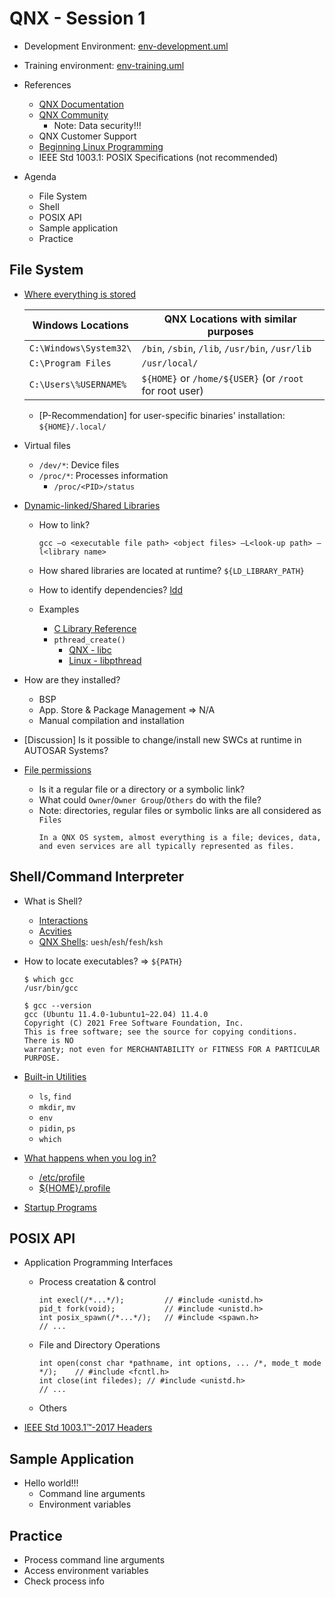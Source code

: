 # QNX - Session 1
* Development Environment: [env-development.uml](./illustrations/env-development.uml)
* Training environment:  [env-training.uml](./illustrations/env-training.uml)
* References
  * [QNX Documentation](https://www.qnx.com/developers/docs/8.0/#com.qnx.doc.qnxsdp.nav/topic/bookset.html)
  * [QNX Community](https://www.qnx.com/developers/community.html)
    * Note: Data security!!!
  * QNX Customer Support
  * [Beginning Linux Programming](https://www.oreilly.com/library/view/beginning-linux-programming/9780470147627/9781118058619f07.xhtml)
  * IEEE Std 1003.1: POSIX Specifications (not recommended)

* Agenda
  * File System
  * Shell
  * POSIX API
  * Sample application
  * Practice

## File System
* [Where everything is stored](https://www.qnx.com/developers/docs/8.0/com.qnx.doc.neutrino.user_guide/topic/files_FILELOCATIONS.html)

  | Windows Locations | QNX Locations with similar purposes |
  |---|---|
  | `C:\Windows\System32\` | `/bin`, `/sbin`, `/lib`, `/usr/bin`, `/usr/lib` |
  | `C:\Program Files` | `/usr/local/` |
  | `C:\Users\%USERNAME%` | `${HOME}` or `/home/${USER}` (or `/root` for root user) |

  * [P-Recommendation] for user-specific binaries' installation: `${HOME}/.local/`

* Virtual files
  * `/dev/*`: Device files
  * `/proc/*`: Processes information
    * `/proc/<PID>/status`

* [Dynamic-linked/Shared Libraries](https://www.qnx.com/developers/docs/8.0/com.qnx.doc.neutrino.sys_arch/topic/dll.html)
  * How to link?
    ```
    gcc –o <executable file path> <object files> –L<look-up path> –l<library name>
    ```

  * How shared libraries are located at runtime? `${LD_LIBRARY_PATH}`
  * How to identify dependencies? [ldd](https://www.qnx.com/developers/docs/8.0/com.qnx.doc.neutrino.utilities/topic/l/ldd.html)
  * Examples
    * [C Library Reference](https://www.qnx.com/developers/docs/8.0/com.qnx.doc.neutrino.lib_ref/topic/full_safety_a.html)
    * `pthread_create()`
      * [QNX - libc](https://www.qnx.com/developers/docs/8.0/com.qnx.doc.neutrino.lib_ref/topic/p/pthread_create.html)
      * [Linux - libpthread](https://man7.org/linux/man-pages/man3/pthread_create.3.html)


* How are they installed?
  * BSP
  * App. Store & Package Management => N/A
  * Manual compilation and installation

* [Discussion] Is it possible to change/install new SWCs at runtime in AUTOSAR Systems?

* [File permissions](https://www.qnx.com/developers/docs/8.0/com.qnx.doc.neutrino.user_guide/topic/files_PERMISSIONS.html)
  * Is it a regular file or a directory or a symbolic link?
  * What could `Owner`/`Owner Group`/`Others` do with the file?
  * Note: directories, regular files or symbolic links are all considered as `Files`
    ```
    In a QNX OS system, almost everything is a file; devices, data, and even services are all typically represented as files.
    ```

## Shell/Command Interpreter
* What is Shell?
  * [Interactions](./illustrations/shell-interactions.uml)
  * [Acvities](./illustrations/shell-activities.uml)
  * [QNX Shells](https://www.qnx.com/developers/docs/8.0/com.qnx.doc.neutrino.user_guide/topic/cmdline_Shell.html): `uesh`/`esh`/`fesh`/`ksh`

* How to locate executables? => `${PATH}`
    ```
    $ which gcc
    /usr/bin/gcc

    $ gcc --version
    gcc (Ubuntu 11.4.0-1ubuntu1~22.04) 11.4.0
    Copyright (C) 2021 Free Software Foundation, Inc.
    This is free software; see the source for copying conditions.  There is NO
    warranty; not even for MERCHANTABILITY or FITNESS FOR A PARTICULAR PURPOSE.
    ```

* [Built-in Utilities](https://www.qnx.com/developers/docs/8.0/com.qnx.doc.neutrino.utilities/topic/about.html)
  * `ls`, `find`
  * `mkdir`, `mv`
  * `env`
  * `pidin`, `ps`
  * `which`

* [What happens when you log in?](https://www.qnx.com/developers/docs/8.0/com.qnx.doc.neutrino.user_guide/topic/environment_LoggingIn.html)
  * [/etc/profile](https://www.qnx.com/developers/docs/8.0/com.qnx.doc.neutrino.user_guide/topic/environment_etc_profile.html)
  * [${HOME}/.profile](https://www.qnx.com/developers/docs/8.0/com.qnx.doc.neutrino.user_guide/topic/environment_profile.html)

* [Startup Programs](https://www.qnx.com/developers/docs/8.0/com.qnx.doc.neutrino.building/topic/startup/startup_about.html)

## POSIX API
* Application Programming Interfaces
  * Process creatation & control
    ```
    int execl(/*...*/);         // #include <unistd.h>
    pid_t fork(void);           // #include <unistd.h>
    int posix_spawn(/*...*/);   // #include <spawn.h>
    // ...
    ```

  * File and Directory Operations
    ```
    int open(const char *pathname, int options, ... /*, mode_t mode */);    // #include <fcntl.h>
    int close(int filedes); // #include <unistd.h>
    // ...
    ```

  * Others

* [IEEE Std 1003.1™-2017 Headers](https://pubs.opengroup.org/onlinepubs/9699919799.2018edition/idx/head.html)

## Sample Application
* Hello world!!!
  * Command line arguments
  * Environment variables

## Practice
  * Process command line arguments
  * Access environment variables
  * Check process info
